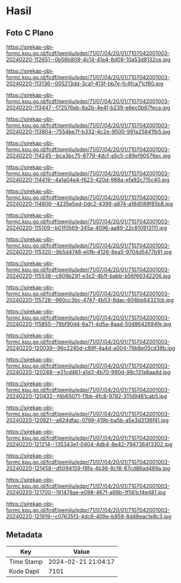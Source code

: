 # Hasil

## Foto C Plano

https://sirekap-obj-formc.kpu.go.id/fcdf/pemilu/pdpr/71/07/04/20/01/7107042001003-20240220-112651--0b56b809-4c14-41e4-8d08-10a53d8132ce.jpg

https://sirekap-obj-formc.kpu.go.id/fcdf/pemilu/pdpr/71/07/04/20/01/7107042001003-20240220-113136--005213dd-3ca1-413f-bb7e-fc4fca71cf60.jpg

https://sirekap-obj-formc.kpu.go.id/fcdf/pemilu/pdpr/71/07/04/20/01/7107042001003-20240220-113447--f72576eb-8a2b-4e4f-b239-e6ec0b67feca.jpg

https://sirekap-obj-formc.kpu.go.id/fcdf/pemilu/pdpr/71/07/04/20/01/7107042001003-20240220-113804--7554be7f-b332-4c2e-9500-991a25841fb5.jpg

https://sirekap-obj-formc.kpu.go.id/fcdf/pemilu/pdpr/71/07/04/20/01/7107042001003-20240220-114245--bca3bc75-8779-4dcf-a5c5-c89ef90576ec.jpg

https://sirekap-obj-formc.kpu.go.id/fcdf/pemilu/pdpr/71/07/04/20/01/7107042001003-20240220-114419--4a1a04e4-f623-420d-968a-efa92c715c40.jpg

https://sirekap-obj-formc.kpu.go.id/fcdf/pemilu/pdpr/71/07/04/20/01/7107042001003-20240220-114806--4235e5ed-0dc2-4399-a874-a18d089f85b8.jpg

https://sirekap-obj-formc.kpu.go.id/fcdf/pemilu/pdpr/71/07/04/20/01/7107042001003-20240220-115109--b01f0569-345a-4096-aa89-22c810913111.jpg

https://sirekap-obj-formc.kpu.go.id/fcdf/pemilu/pdpr/71/07/04/20/01/7107042001003-20240220-115320--9b5d4748-e0fb-4126-8ea5-9704d5477b91.jpg

https://sirekap-obj-formc.kpu.go.id/fcdf/pemilu/pdpr/71/07/04/20/01/7107042001003-20240220-115538--c809b291-e3c2-4b1f-babb-b56f66342206.jpg

https://sirekap-obj-formc.kpu.go.id/fcdf/pemilu/pdpr/71/07/04/20/01/7107042001003-20240220-115728--960cc3bc-4747-4b53-8dac-604bb64321cb.jpg

https://sirekap-obj-formc.kpu.go.id/fcdf/pemilu/pdpr/71/07/04/20/01/7107042001003-20240220-115855--79bf90d4-6a71-4d5a-8aad-50d8642694fe.jpg

https://sirekap-obj-formc.kpu.go.id/fcdf/pemilu/pdpr/71/07/04/20/01/7107042001003-20240220-120039--96c2245d-c89f-4a4d-a004-79b8e05cd38b.jpg

https://sirekap-obj-formc.kpu.go.id/fcdf/pemilu/pdpr/71/07/04/20/01/7107042001003-20240220-120248--e31cd461-a1d3-4b70-990d-98c131a8aa4d.jpg

https://sirekap-obj-formc.kpu.go.id/fcdf/pemilu/pdpr/71/07/04/20/01/7107042001003-20240220-120432--f4b65071-11bb-4fc8-9782-311d9461cab5.jpg

https://sirekap-obj-formc.kpu.go.id/fcdf/pemilu/pdpr/71/07/04/20/01/7107042001003-20240220-120921--a624dfac-0799-419b-ba5b-a5e3d3136f41.jpg

https://sirekap-obj-formc.kpu.go.id/fcdf/pemilu/pdpr/71/07/04/20/01/7107042001003-20240220-121214--135343e1-0404-4db4-8e42-7947364f3302.jpg

https://sirekap-obj-formc.kpu.go.id/fcdf/pemilu/pdpr/71/07/04/20/01/7107042001003-20240220-121458--d5094159-f8fa-4b36-8c18-87cd86ad489a.jpg

https://sirekap-obj-formc.kpu.go.id/fcdf/pemilu/pdpr/71/07/04/20/01/7107042001003-20240220-121700--191478ae-e098-467f-a99b-1f561cf4e481.jpg

https://sirekap-obj-formc.kpu.go.id/fcdf/pemilu/pdpr/71/07/04/20/01/7107042001003-20240220-121919--c07635f3-4dc6-409e-b958-8d48eac1e8c3.jpg


## Metadata

| Key        | Value               |
| ---------- | ------------------- |
| Time Stamp | 2024-02-21 21:04:17 |
| Kode Dapil | 7101                |



